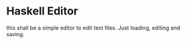 Haskell Editor
==============

this shall be a simple editor to edit text files.
Just loading, editing and saving.
